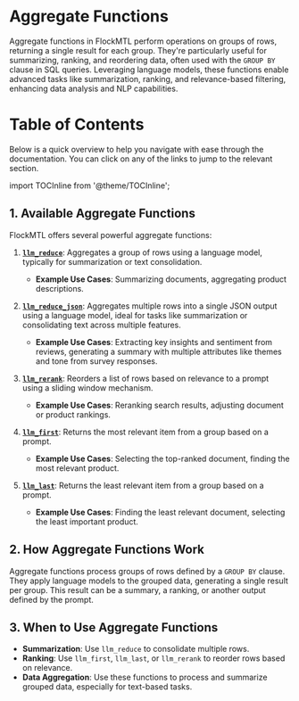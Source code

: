 # Aggregate Functions

Aggregate functions in FlockMTL perform operations on groups of rows, returning a single result for each group. They're particularly useful for summarizing, ranking, and reordering data, often used with the `GROUP BY` clause in SQL queries. Leveraging language models, these functions enable advanced tasks like summarization, ranking, and relevance-based filtering, enhancing data analysis and NLP capabilities.

# Table of Contents

Below is a quick overview to help you navigate with ease through the documentation. You can click on any of the links to jump to the relevant section.

import TOCInline from '@theme/TOCInline';

<TOCInline toc={toc} />

## 1. Available Aggregate Functions

FlockMTL offers several powerful aggregate functions:

1. [**`llm_reduce`**](/docs/aggregate-functions/llm-reduce): Aggregates a group of rows using a language model, typically for summarization or text consolidation.

   - **Example Use Cases**: Summarizing documents, aggregating product descriptions.

2. [**`llm_reduce_json`**](/docs/aggregate-functions/llm-reduce): Aggregates multiple rows into a single JSON output using a language model, ideal for tasks like summarization or consolidating text across multiple features.

   - **Example Use Cases**: Extracting key insights and sentiment from reviews, generating a summary with multiple attributes like themes and tone from survey responses.

3. [**`llm_rerank`**](/docs/aggregate-functions/llm-rerank): Reorders a list of rows based on relevance to a prompt using a sliding window mechanism.
   - **Example Use Cases**: Reranking search results, adjusting document or product rankings.

4. [**`llm_first`**](/docs/aggregate-functions/llm-first): Returns the most relevant item from a group based on a prompt.

   - **Example Use Cases**: Selecting the top-ranked document, finding the most relevant product.

5. [**`llm_last`**](/docs/aggregate-functions/llm-last): Returns the least relevant item from a group based on a prompt.

   - **Example Use Cases**: Finding the least relevant document, selecting the least important product.

## 2. How Aggregate Functions Work

Aggregate functions process groups of rows defined by a `GROUP BY` clause. They apply language models to the grouped data, generating a single result per group. This result can be a summary, a ranking, or another output defined by the prompt.

## 3. When to Use Aggregate Functions

- **Summarization**: Use `llm_reduce` to consolidate multiple rows.
- **Ranking**: Use `llm_first`, `llm_last`, or `llm_rerank` to reorder rows based on relevance.
- **Data Aggregation**: Use these functions to process and summarize grouped data, especially for text-based tasks.
